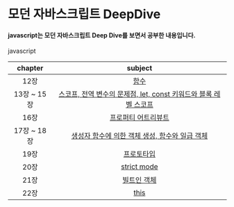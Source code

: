# 모던 자바스크립트 DeepDive

#### javascript는 모던 자바스크립트 Deep Dive를 보면서 공부한 내용입니다.

javascript

| chapter | subject |
| :---------: | :---------------------------------------------------------------------------------------------------------------------------------------: |
|    12장     |                               [함수](https://github.com/Anjiwoong/TIL/blob/main/javascript/JavaScript02.md)                               |
| 13장 ~ 15장 | [스코프, 전역 변수의 문제점, let, const 키워드와 블록 레벨 스코프](https://github.com/Anjiwoong/TIL/blob/main/javascript/JavaScript03.md) |
|    16장     |                       [프로퍼티 어트리뷰트](https://github.com/Anjiwoong/TIL/blob/main/javascript/JavaScript04.md)                        |
| 17장 ~ 18장 |          [생성자 함수에 의한 객체 생성, 함수와 일급 객체](https://github.com/Anjiwoong/TIL/blob/main/javascript/JavaScript05.md)          |
|    19장     |                            [프로토타입](https://github.com/Anjiwoong/TIL/blob/main/javascript/JavaScript06.md)                            |
|    20장     |                           [strict mode](https://github.com/Anjiwoong/TIL/blob/main/javascript/JavaScript07.md)                            |
|    21장     |                           [빌트인 객체](https://github.com/Anjiwoong/TIL/blob/main/javascript/JavaScript08.md)                            |
|    22장     |                               [this](https://github.com/Anjiwoong/TIL/blob/main/javascript/JavaScript09.md)                               |
